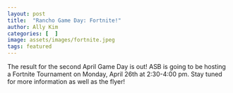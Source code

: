 ```yaml
---
layout: post
title:  "Rancho Game Day: Fortnite!"
author: Ally Kim
categories: [  ]
image: assets/images/fortnite.jpeg
tags: featured
---
```


The result for the second April Game Day is out! ASB is going to be hosting a Fortnite Tournament on Monday, April 26th at 2:30-4:00 pm. Stay tuned for more information as well as the flyer!
